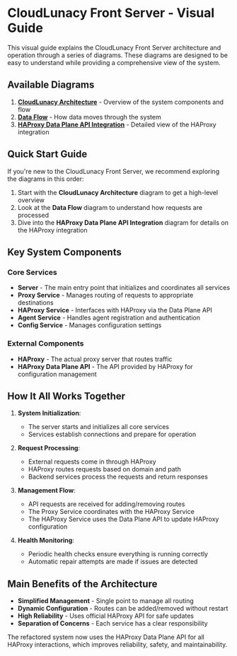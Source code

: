 # CloudLunacy Front Server - Visual Guide

This visual guide explains the CloudLunacy Front Server architecture and operation through a series of diagrams. These diagrams are designed to be easy to understand while providing a comprehensive view of the system.

## Available Diagrams

1. [**CloudLunacy Architecture**](cloudlunacy_architecture.md) - Overview of the system components and flow
2. [**Data Flow**](data_flow.md) - How data moves through the system
3. [**HAProxy Data Plane API Integration**](haproxy_dataplane_integration.md) - Detailed view of the HAProxy integration

## Quick Start Guide

If you're new to the CloudLunacy Front Server, we recommend exploring the diagrams in this order:

1. Start with the **CloudLunacy Architecture** diagram to get a high-level overview
2. Look at the **Data Flow** diagram to understand how requests are processed
3. Dive into the **HAProxy Data Plane API Integration** diagram for details on the HAProxy integration

## Key System Components

### Core Services

- **Server** - The main entry point that initializes and coordinates all services
- **Proxy Service** - Manages routing of requests to appropriate destinations
- **HAProxy Service** - Interfaces with HAProxy via the Data Plane API
- **Agent Service** - Handles agent registration and authentication
- **Config Service** - Manages configuration settings

### External Components

- **HAProxy** - The actual proxy server that routes traffic
- **HAProxy Data Plane API** - The API provided by HAProxy for configuration management

## How It All Works Together

1. **System Initialization**:

   - The server starts and initializes all core services
   - Services establish connections and prepare for operation

2. **Request Processing**:

   - External requests come in through HAProxy
   - HAProxy routes requests based on domain and path
   - Backend services process the requests and return responses

3. **Management Flow**:

   - API requests are received for adding/removing routes
   - The Proxy Service coordinates with the HAProxy Service
   - The HAProxy Service uses the Data Plane API to update HAProxy configuration

4. **Health Monitoring**:
   - Periodic health checks ensure everything is running correctly
   - Automatic repair attempts are made if issues are detected

## Main Benefits of the Architecture

- **Simplified Management** - Single point to manage all routing
- **Dynamic Configuration** - Routes can be added/removed without restart
- **High Reliability** - Uses official HAProxy API for safe updates
- **Separation of Concerns** - Each service has a clear responsibility

The refactored system now uses the HAProxy Data Plane API for all HAProxy interactions, which improves reliability, safety, and maintainability.
